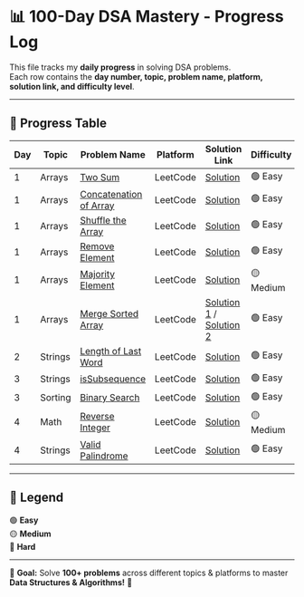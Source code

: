 # 📊 100-Day DSA Mastery - Progress Log  

This file tracks my **daily progress** in solving DSA problems.  
Each row contains the **day number, topic, problem name, platform, solution link, and difficulty level**.  

---

## 📅 Progress Table  

| Day  | Topic      | Problem Name                                   | Platform   | Solution Link                                      | Difficulty |
|------|-----------|-----------------------------------------------|------------|--------------------------------------------------|------------|
| 1    | Arrays    | [Two Sum](https://leetcode.com/problems/two-sum/) | LeetCode   | [Solution](./Arrays/Two-Sum.java)                | 🟢 Easy    |
| 1    | Arrays    | [Concatenation of Array](https://leetcode.com/problems/concatenation-of-array/) | LeetCode   | [Solution](./Arrays/Concatenation-Of-Array.java) | 🟢 Easy    |
| 1    | Arrays    | [Shuffle the Array](https://leetcode.com/problems/shuffle-the-array/) | LeetCode   | [Solution](./Arrays/Shuffle-The-Array.java)      | 🟢 Easy    |
| 1    | Arrays    | [Remove Element](https://leetcode.com/problems/remove-element/) | LeetCode   | [Solution](./Arrays/Remove-Element.java)         | 🟢 Easy    |
| 1    | Arrays    | [Majority Element](https://leetcode.com/problems/majority-element/) | LeetCode   | [Solution](./Arrays/Majority-Element.java)       | 🟡 Medium  |
| 1    | Arrays    | [Merge Sorted Array](https://leetcode.com/problems/merge-sorted-array/) | LeetCode   | [Solution 1](./Arrays/Merge-Sorted-Array-1.java) / [Solution 2](./Arrays/Merge-Sorted-Array-2.java) | 🟢 Easy    |
| 2   | Strings    | [ Length of Last Word](https://leetcode.com/problems/length-of-last-word/) | LeetCode   | [Solution](./Strings/Length-Of-Last-Word.java)      | 🟢 Easy    |
| 3   | Strings    | [isSubsequence](https://leetcode.com/problems/is-subsequence/) | LeetCode   | [Solution](./Strings/Is-Subsequence.java)         | 🟢 Easy    |
| 3   | Sorting    | [Binary Search](https://leetcode.com/problems/binary-search/) | LeetCode   | [Solution](./Sorting/Binary-Search.java)         | 🟢 Easy    |
| 4   | Math    | [Reverse Integer](https://leetcode.com/problems/reverse-integer/) | LeetCode   | [Solution](./Math/Reverse-Integer.java)         | 🟡 Medium    |
| 4   | Strings    | [Valid Palindrome](https://leetcode.com/problems/valid-palindrome/) | LeetCode   | [Solution](./String/Valid-Palindrome.java)         | 🟢 Easy  |


---

## 📌 Legend  
🟢 **Easy**  
🟡 **Medium**  
🔴 **Hard**  

---


🎯 **Goal:** Solve **100+ problems** across different topics & platforms to master **Data Structures & Algorithms!** 🚀
